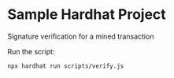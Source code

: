 # Sample Hardhat Project

Signature verification for a mined transaction

Run the script:

```shell
npx hardhat run scripts/verify.js
```
